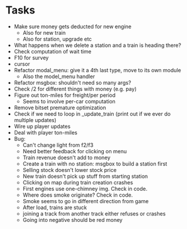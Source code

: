 # Tasks
- Make sure money gets deducted for new engine
  - Also for new train
  - Also for station, upgrade etc
- What happens when we delete a station and a train is heading there?
- Check computation of wait time
- F10 for survey
- cursor
- Refactor modal_menu: give it a 4th last type, move to its own module
  - Also the model_menu handler
- Refactor msgbox: shouldn't need so many args?
- Check /2 for different things with money (e.g. pay)
- Figure out ton-miles for freight/per period
  - Seems to involve per-car computation
- Remove bitset premature optimization
- Check if we need to loop in _update_train (print out if we ever do multiple updates)
- Wire up player updates
- Deal with player ton-miles
- Bug:
  - Can't change light from f2/f3
  - Need better feedback for clicking on menu
  - Train revenue doesn't add to money
  - Create a train with no station: msgbox to build a station first
  - Selling stock doesn't lower stock price
  - New train doesn't pick up stuff from starting station
  - Clicking on map during train creation crashes
  - First engines use one-chimney img. Check in code.
  - Where does smoke originate? Check in code.
  - Smoke seems to go in different direction from game
  - After load, trains are stuck
  - joining a track from another track either refuses or crashes
  - Going into negative should be red money
